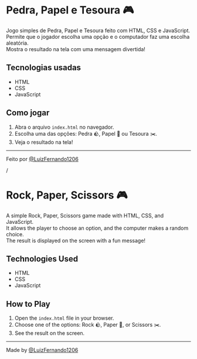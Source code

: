 # Pedra, Papel e Tesoura 🎮

Jogo simples de Pedra, Papel e Tesoura feito com HTML, CSS e JavaScript.  
Permite que o jogador escolha uma opção e o computador faz uma escolha aleatória.  
Mostra o resultado na tela com uma mensagem divertida!

## Tecnologias usadas
- HTML
- CSS
- JavaScript

## Como jogar
1. Abra o arquivo `index.html` no navegador.
2. Escolha uma das opções: Pedra 🪨, Papel 🧻 ou Tesoura ✂️.
3. Veja o resultado na tela!

---

Feito por [@LuizFernando1206](https://github.com/LuizFernando1206)
 
/

# Rock, Paper, Scissors 🎮

A simple Rock, Paper, Scissors game made with HTML, CSS, and JavaScript.  
It allows the player to choose an option, and the computer makes a random choice.  
The result is displayed on the screen with a fun message!

## Technologies Used
- HTML
- CSS
- JavaScript

## How to Play
1. Open the `index.html` file in your browser.
2. Choose one of the options: Rock 🪨, Paper 🧻, or Scissors ✂️.
3. See the result on the screen.

---

Made by [@LuizFernando1206](https://github.com/LuizFernando1206)